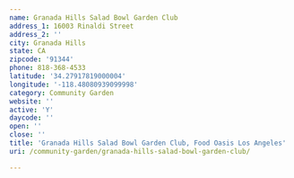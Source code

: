 ```yaml
---
name: Granada Hills Salad Bowl Garden Club
address_1: 16003 Rinaldi Street
address_2: ''
city: Granada Hills
state: CA
zipcode: '91344'
phone: 818-368-4533
latitude: '34.27917819000004'
longitude: '-118.48080939099998'
category: Community Garden
website: ''
active: 'Y'
daycode: ''
open: ''
close: ''
title: 'Granada Hills Salad Bowl Garden Club, Food Oasis Los Angeles'
uri: /community-garden/granada-hills-salad-bowl-garden-club/

---
```

